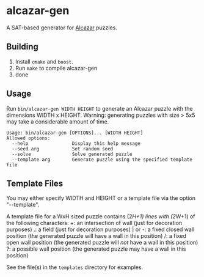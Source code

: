 # alcazar-gen
A SAT-based generator for [Alcazar](http://www.theincrediblecompany.com/alcazar-1/) puzzles.

## Building
1. Install `cmake` and `boost`.
2. Run `make` to compile alcazar-gen
3. done

## Usage
Run `bin/alcazar-gen WIDTH HEIGHT` to generate an Alcazar puzzle with the dimensions WIDTH x HEIGHT.
Warning: generating puzzles with size > 5x5 may take a considerable amount of time.

    Usage: bin/alcazar-gen [OPTIONS]... [WIDTH HEIGHT]
    Allowed options:
      --help                Display this help message
      --seed arg            Set random seed
      --solve               Solve generated puzzle
      --template arg        Generate puzzle using the specified template file

## Template Files
You may either specify WIDTH and HEIGHT or a template file via the option "--template".

A template file for a WxH sized puzzle contains (2*H+1) lines with (2*W+1) of the following characters:
    +: an intersection of wall (just for decoration purposes) 
    .: a field (just for decoration purposes)
    | or -: a fixed closed wall position (the generated puzzle will have a wall in this position)
    /: a fixed open wall position (the generated puzzle will *not* have a wall in this position)
    ?: a possible wall position (the generated puzzle may have a wall in this position)

See the file(s) in the `templates` directory for examples.
